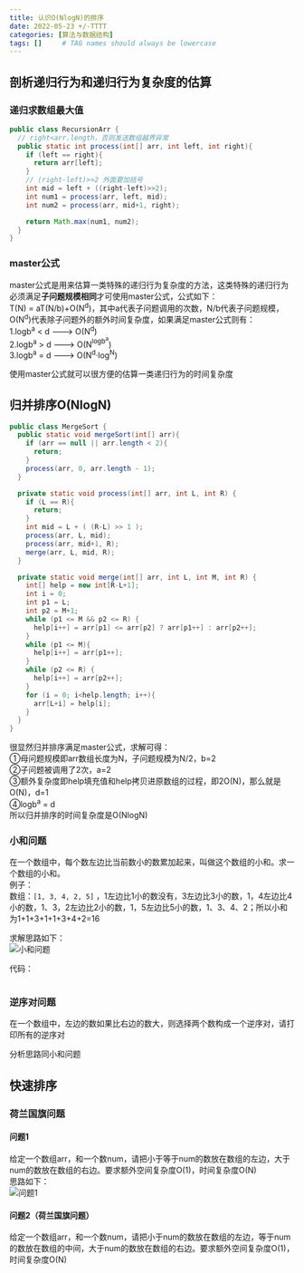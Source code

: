 ```yaml
---
title: 认识O(NlogN)的排序
date: 2022-05-23 +/-TTTT
categories: [算法与数据结构]
tags: []     # TAG names should always be lowercase
---
```


## 剖析递归行为和递归行为复杂度的估算
### 递归求数组最大值
```java
public class RecursionArr {
  // right<arr.length，否则发送数组越界异常
  public static int process(int[] arr, int left, int right){
    if (left == right){
      return arr[left];
    }
    // (right-left)>>2 外面要加括号
    int mid = left + ((right-left)>>2);
    int num1 = process(arr, left, mid);
    int num2 = process(arr, mid+1, right);

    return Math.max(num1, num2);
  }
}
```

### master公式
master公式是用来估算一类特殊的递归行为复杂度的方法，这类特殊的递归行为必须满足**子问题规模相同**才可使用master公式，公式如下：<br>
T(N) = aT(N/b)+O(N<sup>d</sup>)，其中a代表子问题调用的次数，N/b代表子问题规模，O(N<sup>d</sup>)代表除子问题外的额外时间复杂度，如果满足master公式则有：<br>
1.logb<sup>a</sup> < d ---> O(N<sup>d</sup>)<br>
2.logb<sup>a</sup> > d ---> O(N<sup>logb<sup>a</sup></sup>)<br>
3.logb<sup>a</sup> = d ---> O(N<sup>d</sup>·log<sup>N</sup>)

使用master公式就可以很方便的估算一类递归行为的时间复杂度

## 归并排序O(NlogN)
```java
public class MergeSort {
  public static void mergeSort(int[] arr){
    if (arr == null || arr.length < 2){
      return;
    }
    process(arr, 0, arr.length - 1);
  }

  private static void process(int[] arr, int L, int R) {
    if (L == R){
      return;
    }
    int mid = L + ( (R-L) >> 1 );
    process(arr, L, mid);
    process(arr, mid+1, R);
    merge(arr, L, mid, R);
  }

  private static void merge(int[] arr, int L, int M, int R) {
    int[] help = new int[R-L+1];
    int i = 0;
    int p1 = L;
    int p2 = M+1;
    while (p1 <= M && p2 <= R) {
      help[i++] = arr[p1] <= arr[p2] ? arr[p1++] : arr[p2++];
    }
    while (p1 <= M){
      help[i++] = arr[p1++];
    }
    while (p2 <= R) {
      help[i++] = arr[p2++];
    }
    for (i = 0; i<help.length; i++){
      arr[L+i] = help[i];
    }
  }
}
```

很显然归并排序满足master公式，求解可得：<br>
①母问题规模即arr数组长度为N，子问题规模为N/2，b=2<br>
②子问题被调用了2次，a=2<br>
③额外复杂度即help填充值和help拷贝进原数组的过程，即2O(N)，那么就是O(N)，d=1<br>
④logb<sup>a</sup> = d<br>
所以归并排序的时间复杂度是O(NlogN)

### 小和问题
在一个数组中，每个数左边比当前数小的数累加起来，叫做这个数组的小和。求一个数组的小和。<br>
例子：<br>
数组：`[1, 3, 4, 2, 5]` ，1左边比1小的数没有，3左边比3小的数，1，4左边比4小的数，1、3，2左边比2小的数，1，5左边比5小的数，1、3、4、2；所以小和为1+1+3+1+1+3+4+2=16

求解思路如下：<br>
![小和问题](/blog/202205232019132.jpg "小和问题")

代码：<br>
```java

```

### 逆序对问题
在一个数组中，左边的数如果比右边的数大，则选择两个数构成一个逆序对，请打印所有的逆序对

分析思路同小和问题

## 快速排序
### 荷兰国旗问题
#### 问题1
给定一个数组arr，和一个数num，请把小于等于num的数放在数组的左边，大于num的数放在数组的右边。要求额外空间复杂度O(1)，时间复杂度O(N)<br>
思路如下：<br>
![问题1](/blog/202205232048611.jpg "问题1")

#### 问题2（荷兰国旗问题）
给定一个数组arr，和一个数num，请把小于num的数放在数组的左边，等于num的数放在数组的中间，大于num的数放在数组的右边。要求额外空间复杂度O(1)，时间复杂度O(N)